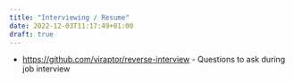 ```yaml
---
title: "Interviewing / Resume"
date: 2022-12-03T11:17:49+01:00
draft: true
---
```


- https://github.com/viraptor/reverse-interview - Questions to ask during job interview
